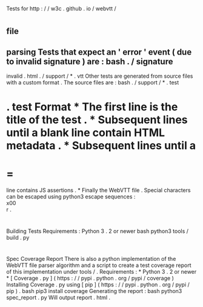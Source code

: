 #
Tests
for
http
:
/
/
w3c
.
github
.
io
/
webvtt
/
#
file
-
parsing
Tests
that
expect
an
'
error
'
event
(
due
to
invalid
signature
)
are
:
bash
.
/
signature
-
invalid
.
html
.
/
support
/
*
.
vtt
Other
tests
are
generated
from
source
files
with
a
custom
format
.
The
source
files
are
:
bash
.
/
support
/
*
.
test
#
#
.
test
Format
*
The
first
line
is
the
title
of
the
test
.
*
Subsequent
lines
until
a
blank
line
contain
HTML
metadata
.
*
Subsequent
lines
until
a
=
=
=
line
contains
JS
assertions
.
*
Finally
the
WebVTT
file
.
Special
characters
can
be
escaped
using
python3
escape
sequences
:
\
x00
\
r
.
#
#
Building
Tests
Requirements
:
Python
3
.
2
or
newer
bash
python3
tools
/
build
.
py
#
#
Spec
Coverage
Report
There
is
also
a
python
implementation
of
the
WebVTT
file
parser
algorithm
and
a
script
to
create
a
test
coverage
report
of
this
implementation
under
tools
/
.
Requirements
:
*
Python
3
.
2
or
newer
*
[
Coverage
.
py
]
(
https
:
/
/
pypi
.
python
.
org
/
pypi
/
coverage
)
Installing
Coverage
.
py
using
[
pip
]
(
https
:
/
/
pypi
.
python
.
org
/
pypi
/
pip
)
.
bash
pip3
install
coverage
Generating
the
report
:
bash
python3
spec_report
.
py
Will
output
report
.
html
.
